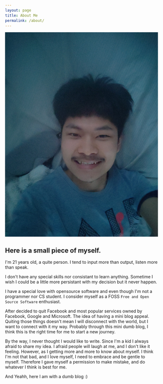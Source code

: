 ```yaml
---
layout: page
title: About Me
permalink: /about/
---
```

![My picture](/res/about_me.jpg)
## Here is a small piece of myself.
I'm 21 years old, a quite person. I tend to input more than output, listen more than speak.

I don't have any special skills nor consistant to learn anything. 
Sometime I wish I could be a little more persistant with my decision but it never happen.

I have a special love with opensource software and even though I'm not a programmer nor CS student. I consider myself as a FOSS `Free and Open Source Software` enthusiast. 

After decided to quit Facebook and most popular services owned by Facebook, Google and Microsoft. The idea of having a mini blog appeal. Quiting those things doesn't mean I will disconnect with the world, but I want to connect with it my way. Probably through this mini dumb blog, I think this is the right time for me to start a new journey. 

By the way, I never thought I would like to write. Since I'm a kid I always afraid to share my idea. I afraid people will laugh at me, and I don't like it feeling. However, as I getting more and more to know about myself. I think I'm not that bad, and I love myself, I need to embrace and be gentle to myself.
Therefore I gave myself a permission to make mistake, and do whatever I think is best for me.

And Yeahh, here I am with a dumb blog :)

<!---This is the base Jekyll theme. You can find out more info about customizing your Jekyll theme, as well as basic Jekyll usage documentation at [jekyllrb.com](https://jekyllrb.com/)

You can find the source code for Minima at GitHub:
[jekyll][jekyll-organization] /
[minima](https://github.com/jekyll/minima)

You can find the source code for Jekyll at GitHub:
[jekyll][jekyll-organization] /
[jekyll](https://github.com/jekyll/jekyll)


[jekyll-organization]: https://github.com/jekyll
--->
